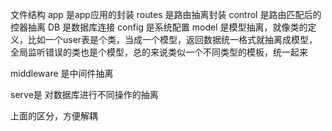 文件结构
app 是app应用的封装
routes 是路由抽离封装
control 是路由匹配后的控器抽离
DB 是数据库连接
config 是系统配置
model 是模型抽离，就像类的定义，比如一个user表是个类，当成一个模型，返回数据统一格式就抽离成模型，全局监听错误的类也是个模型，总的来说类似一个不同类型的模板，统一起来

middleware 是中间件抽离                 

serve是 对数据库进行不同操作的抽离


上面的区分，方便解耦
